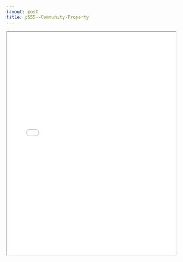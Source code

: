 ```yaml
---
layout: post
title: p555--Community-Property
---
```


<div class="pdf-container">
<iframe src="/ea/_pdf-2-md/p555--Community-Property.pdf" height="600" width="90%" allowFullScreen="true"></iframe>
</div>

